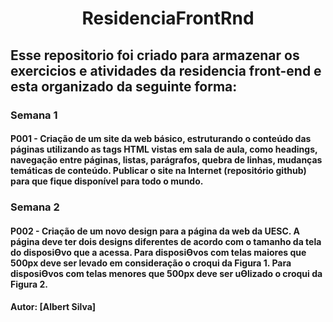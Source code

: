 <h1 align="center">ResidenciaFrontRnd</h1>

## Esse repositorio foi criado para armazenar os exercicios e atividades da residencia front-end e esta organizado da seguinte forma:

### Semana 1
#### P001 - Criação de um site da web básico, estruturando o conteúdo das páginas utilizando as tags HTML vistas em sala de aula, como headings, navegação entre páginas, listas, parágrafos, quebra de linhas, mudanças temáticas de conteúdo. Publicar o site na Internet (repositório github) para que fique disponível para todo o mundo.

### Semana 2
#### P002 - Criação de um novo design para a página da web da UESC. A página deve ter dois designs diferentes de acordo com o tamanho da tela do disposiƟvo que a acessa. Para disposiƟvos com telas maiores que 500px deve ser levado em consideração o croqui da Figura 1. Para disposiƟvos com telas menores que 500px deve ser uƟlizado o croqui da Figura 2.

#### Autor: [Albert Silva]